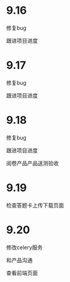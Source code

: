 # 9.16

修复bug

跟进项目进度

# 9.17

修复bug

跟进项目进度

# 9.18

修复bug

跟进项目进度

阅卷产品产品送测验收

# 9.19

检查答题卡上传下载页面

# 9.20

修改celery服务

和产品沟通

查看前端页面
